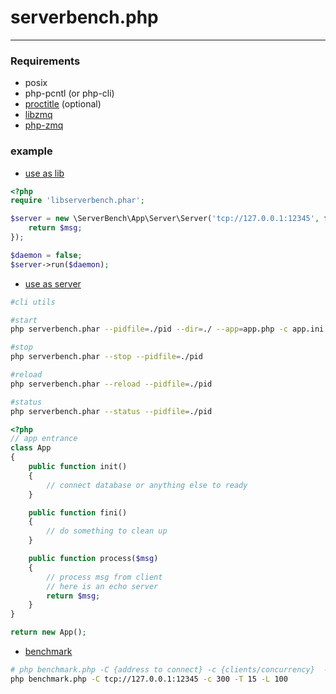 # serverbench.php
---

### Requirements

- posix
- php-pcntl (or php-cli)
- [proctitle](http://pecl.php.net/package/proctitle) (optional)
- [libzmq](https://github.com/zeromq/libzmq)
- [php-zmq](https://github.com/mkoppanen/php-zmq)

### example

- [use as lib](../tree/develop/example/use-as-lib/)

```php
<?php
require 'libserverbench.phar';

$server = new \ServerBench\App\Server\Server('tcp://127.0.0.1:12345', function ($msg) {
	return $msg;
});

$daemon = false;
$server->run($daemon);
```

- [use as server](../tree/develop/example/use-as-server/)

```bash
#cli utils

#start
php serverbench.phar --pidfile=./pid --dir=./ --app=app.php -c app.ini --daemon

#stop
php serverbench.phar --stop --pidfile=./pid

#reload
php serverbench.phar --reload --pidfile=./pid

#status
php serverbench.phar --status --pidfile=./pid
```

```php
<?php
// app entrance
class App
{
	public function init()
	{
		// connect database or anything else to ready
	}

	public function fini()
	{
		// do something to clean up
	}

	public function process($msg)
	{
		// process msg from client
		// here is an echo server
		return $msg;
	}
}

return new App();
```

- [benchmark](../tree/develop/example/benchmark/)

```bash
# php benchmark.php -C {address to connect} -c {clients/concurrency}  -T {time to testing} -L {msg's length}
php benchmark.php -C tcp://127.0.0.1:12345 -c 300 -T 15 -L 100
```



